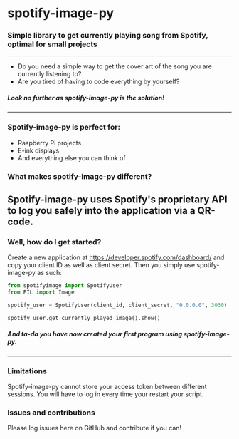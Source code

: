 # spotify-image-py
### Simple library to get currently playing song from Spotify, optimal for small projects
---
- Do you need a simple way to get the cover art of the song you are currently listening to? 
- Are you tired of having to code everything by yourself?  
  
##### Look no further as spotify-image-py is the solution!
---
### Spotify-image-py is perfect for:
- Raspberry Pi projects
- E-ink displays
- And everything else you can think of
### What makes spotify-image-py different?  
Spotify-image-py uses Spotify's proprietary API to log you safely into the application via a QR-code.
---
### Well, how do I get started?  
Create a new application at https://developer.spotify.com/dashboard/ and copy your client ID as well as client secret.
Then you simply use spotify-image-py as such:
``` python
from spotifyimage import SpotifyUser
from PIL import Image

spotify_user = SpotifyUser(client_id, client_secret, "0.0.0.0", 3030)

spotify_user.get_currently_played_image().show()
```
##### And ta-da you have now created your first program using spotify-image-py.
---
### Limitations  
Spotify-image-py cannot store your access token between different sessions. You will have to log in every time your restart your script.
### Issues and contributions  
Please log issues here on GitHub and contribute if you can!
